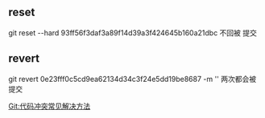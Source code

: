
## reset
git reset --hard 93ff56f3daf3a89f14d39a3f424645b160a21dbc  不回被 提交

## revert
git revert 0e23fff0c5cd9ea62134d34c3f24e5dd19be8687 -m '' 两次都会被提交

[Git:代码冲突常见解决方法](https://blog.csdn.net/iefreer/article/details/7679631)
